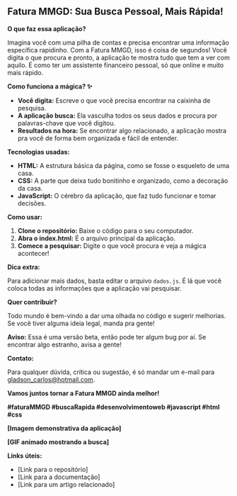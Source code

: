 ## Fatura MMGD: Sua Busca Pessoal, Mais Rápida! 

**O que faz essa aplicação?**

Imagina você com uma pilha de contas e precisa encontrar uma informação específica rapidinho. Com a Fatura MMGD, isso é coisa de segundos! Você digita o que procura e pronto, a aplicação te mostra tudo que tem a ver com aquilo. É como ter um assistente financeiro pessoal, só que online e muito mais rápido.

**Como funciona a mágica? ✨**

* **Você digita:** Escreve o que você precisa encontrar na caixinha de pesquisa.
* **A aplicação busca:** Ela vasculha todos os seus dados e procura por palavras-chave que você digitou.
* **Resultados na hora:** Se encontrar algo relacionado, a aplicação mostra pra você de forma bem organizada e fácil de entender.

**Tecnologias usadas:**

* **HTML:** A estrutura básica da página, como se fosse o esqueleto de uma casa.
* **CSS:** A parte que deixa tudo bonitinho e organizado, como a decoração da casa.
* **JavaScript:** O cérebro da aplicação, que faz tudo funcionar e tomar decisões.

**Como usar:**

1. **Clone o repositório:** Baixe o código para o seu computador.
2. **Abra o index.html:** É o arquivo principal da aplicação.
3. **Comece a pesquisar:** Digite o que você procura e veja a mágica acontecer!

**Dica extra:**

Para adicionar mais dados, basta editar o arquivo `dados.js`. É lá que você coloca todas as informações que a aplicação vai pesquisar.

**Quer contribuir?**

Todo mundo é bem-vindo a dar uma olhada no código e sugerir melhorias. Se você tiver alguma ideia legal, manda pra gente!

**Aviso:** Essa é uma versão beta, então pode ter algum bug por aí. Se encontrar algo estranho, avisa a gente!

**Contato:**

Para qualquer dúvida, crítica ou sugestão, é só mandar um e-mail para gladson_carlos@hotmail.com.

**Vamos juntos tornar a Fatura MMGD ainda melhor!** 

**#faturaMMGD #buscaRapida #desenvolvimentoweb #javascript #html #css**

**[Imagem demonstrativa da aplicação]**

**[GIF animado mostrando a busca]**

**Links úteis:**

* [Link para o repositório]
* [Link para a documentação]
* [Link para um artigo relacionado]
